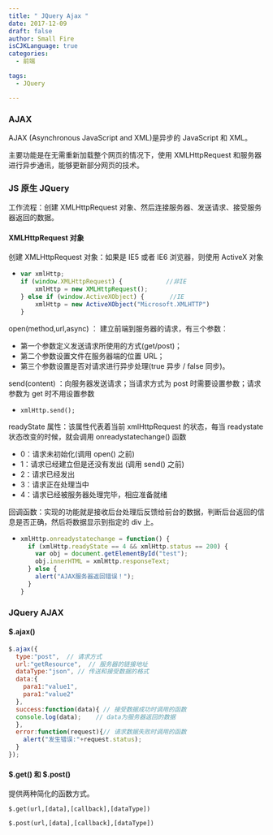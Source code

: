 ```yaml
---
title: " JQuery Ajax "
date: 2017-12-09
draft: false
author: Small Fire
isCJKLanguage: true
categories: 
  - 前端

tags: 
  - JQuery

---
```


### AJAX

AJAX (Asynchronous JavaScript and XML)是异步的 JavaScript 和 XML。

主要功能是在无需重新加载整个网页的情况下，使用 XMLHttpRequest 和服务器进行异步通讯，能够更新部分网页的技术。

### JS 原生 JQuery

工作流程：创建 XMLHttpRequest 对象、然后连接服务器、发送请求、接受服务器返回的数据。

#### XMLHttpRequest 对象

创建 XMLHttpRequest 对象：如果是 IE5 或者 IE6 浏览器，则使用 ActiveX 对象

- ```javascript
  var xmlHttp;
  if (window.XMLHttpRequest) {            //非IE
      xmlHttp = new XMLHttpRequest();
  } else if (window.ActiveXObject) {       //IE
      xmlHttp = new ActiveXObject("Microsoft.XMLHTTP")
  }
  ```

open(method,url,async) ： 建立前端到服务器的请求，有三个参数：

- 第一个参数定义发送请求所使用的方式(get/post)；
- 第二个参数设置文件在服务器端的位置 URL；
- 第三个参数设置是否对请求进行异步处理(true 异步 / false 同步)。

send(content) ：向服务器发送请求；当请求方式为 post 时需要设置参数；请求参数为 get 时不用设置参数

- `xmlHttp.send();`

readyState 属性：该属性代表着当前 xmlHttpRequest 的状态，每当 readystate 状态改变的时候，就会调用 onreadystatechange() 函数

- 0：请求未初始化(调用 open() 之前)
- 1：请求已经建立但是还没有发出 (调用 send() 之前)
- 2：请求已经发出
- 3：请求正在处理当中
- 4：请求已经被服务器处理完毕，相应准备就绪

回调函数：实现的功能就是接收后台处理后反馈给前台的数据，判断后台返回的信息是否正确，然后将数据显示到指定的 div 上。

- ```javascript
  xmlHttp.onreadystatechange = function() {
    if (xmlHttp.readyState == 4 && xmlHttp.status == 200) {
      var obj = document.getElementById("test");
      obj.innerHTML = xmlHttp.responseText;
    } else {
      alert("AJAX服务器返回错误！");
    }
  }
  ```

### JQuery AJAX

#### $.ajax()

```javascript
$.ajax({
  type:"post",  // 请求方式
  url:"getResource",  // 服务器的链接地址
  dataType:"json", // 传送和接受数据的格式
  data:{
    para1:"value1",
    para1:"value2"
  },
  success:function(data){ // 接受数据成功时调用的函数
  console.log(data);    // data为服务器返回的数据
  },
  error:function(request){// 请求数据失败时调用的函数
    alert("发生错误:"+request.status);
  }
});
```

#### $.get() 和 $.post()

提供两种简化的函数方式。

`$.get(url,[data],[callback],[dataType])`

`$.post(url,[data],[callback],[dataType])`

